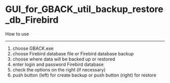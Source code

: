 # GUI_for_GBACK_util_backup_restore_db_Firebird
How to use
_______________________________________________________
1) сhoose GBACK.exe 
2) choose Firebird database file or Firebird database backup
3) choose where data will be backed up or restored 
4) enter login and password Firebird database
5) check the options on the right (if necessary)
6) push button (left) for  create backup or push button (right) for restore 
